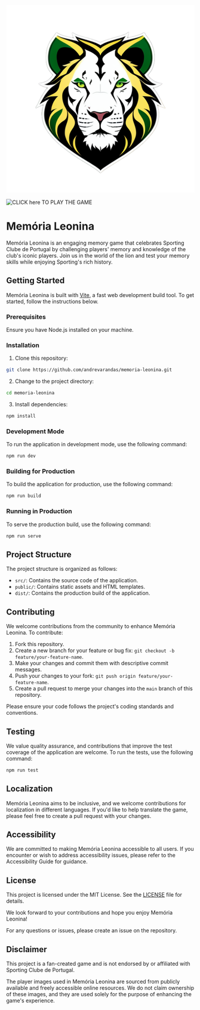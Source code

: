 ![Memoria Leonina Logo](public/logo.png)

 ![CLICK here TO PLAY THE GAME](https://andrevarandas.github.io/memoria-leonina/)

# Memória Leonina

Memória Leonina is an engaging memory game that celebrates Sporting Clube de Portugal by challenging players' memory and knowledge of the club's iconic players. Join us in the world of the lion and test your memory skills while enjoying Sporting's rich history.

## Getting Started

Memória Leonina is built with [Vite](https://vitejs.dev/), a fast web development build tool. To get started, follow the instructions below.

### Prerequisites

Ensure you have Node.js installed on your machine.

### Installation

1. Clone this repository:

```sh
git clone https://github.com/andrevarandas/memoria-leonina.git
```

2. Change to the project directory:

```sh
cd memoria-leonina
```

3. Install dependencies:

```sh
npm install
```

### Development Mode

To run the application in development mode, use the following command:

```sh
npm run dev
```

### Building for Production

To build the application for production, use the following command:

```sh
npm run build
```

### Running in Production

To serve the production build, use the following command:

```sh
npm run serve
```

## Project Structure

The project structure is organized as follows:

- `src/`: Contains the source code of the application.
- `public/`: Contains static assets and HTML templates.
- `dist/`: Contains the production build of the application.

## Contributing

We welcome contributions from the community to enhance Memória Leonina. To contribute:

1. Fork this repository.
2. Create a new branch for your feature or bug fix: `git checkout -b feature/your-feature-name`.
3. Make your changes and commit them with descriptive commit messages.
4. Push your changes to your fork: `git push origin feature/your-feature-name`.
5. Create a pull request to merge your changes into the `main` branch of this repository.

Please ensure your code follows the project's coding standards and conventions.

## Testing

We value quality assurance, and contributions that improve the test coverage of the application are welcome. To run the tests, use the following command:

```sh
npm run test
```

## Localization

Memória Leonina aims to be inclusive, and we welcome contributions for localization in different languages. If you'd like to help translate the game, please feel free to create a pull request with your changes.

## Accessibility

We are committed to making Memória Leonina accessible to all users. If you encounter or wish to address accessibility issues, please refer to the Accessibility Guide for guidance.

## License

This project is licensed under the MIT License. See the [LICENSE](LICENSE) file for details.

We look forward to your contributions and hope you enjoy Memória Leonina!

For any questions or issues, please create an issue on the repository.

## Disclaimer

This project is a fan-created game and is not endorsed by or affiliated with Sporting Clube de Portugal.

The player images used in Memória Leonina are sourced from publicly available and freely accessible online resources. We do not claim ownership of these images, and they are used solely for the purpose of enhancing the game's experience.
